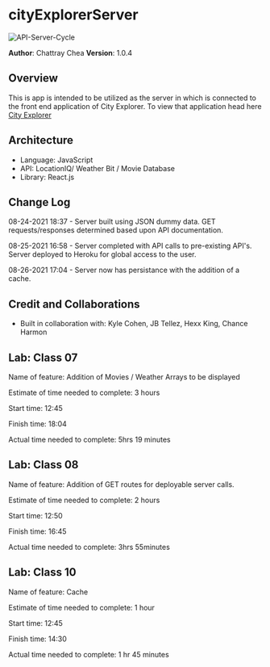 # cityExplorerServer

![API-Server-Cycle](https://user-images.githubusercontent.com/84699682/130692860-35ddb15c-ce65-4e17-a441-fb6610380ed5.png)

**Author**: Chattray Chea
**Version**: 1.0.4

## Overview
<!-- Provide a high level overview of what this application is and why you are building it, beyond the fact that it's an assignment for this class. (i.e. What's your problem domain?) -->
This is app is intended to be utilized as the server in which is connected to the front end application of City Explorer.
To view that application head here [City Explorer](https://heuristic-sinoussi-4c4bc1.netlify.app/)

## Architecture
<!-- Provide a detailed description of the application design. What technologies (languages, libraries, etc) you're using, and any other relevant design information. -->
- Language: JavaScript
- API: LocationIQ/ Weather Bit / Movie Database
- Library: React.js

## Change Log
<!-- Use this area to document the iterative changes made to your application as each feature is successfully implemented. Use time stamps. Here's an example:

01-01-2001 4:59pm - Application now has a fully-functional express server, with a GET route for the location resource. -->

08-24-2021 18:37 - Server built using JSON dummy data. GET requests/responses determined based upon API documentation.

08-25-2021 16:58 - Server completed with API calls to pre-existing API's. Server deployed to Heroku for global access to the user.

08-26-2021 17:04 - Server now has persistance with the addition of a cache.

## Credit and Collaborations
<!-- Give credit (and a link) to other people or resources that helped you build this application. -->
- Built in collaboration with: Kyle Cohen, JB Tellez, Hexx King, Chance Harmon

## Lab: Class 07

Name of feature: Addition of Movies / Weather Arrays to be displayed

Estimate of time needed to complete: 3 hours

Start time: 12:45

Finish time: 18:04

Actual time needed to complete: 5hrs 19 minutes

## Lab: Class 08

Name of feature: Addition of GET routes for deployable server calls.

Estimate of time needed to complete: 2 hours

Start time: 12:50

Finish time: 16:45

Actual time needed to complete: 3hrs 55minutes

## Lab: Class 10

Name of feature: Cache

Estimate of time needed to complete: 1 hour

Start time: 12:45

Finish time: 14:30

Actual time needed to complete: 1 hr 45 minutes
